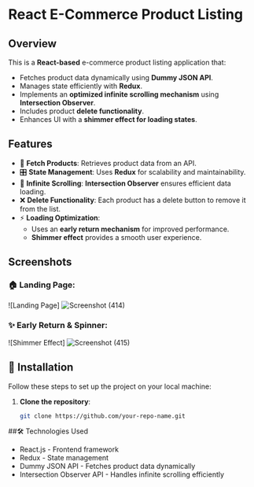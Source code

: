 # React E-Commerce Product Listing

## Overview
This is a **React-based** e-commerce product listing application that:
- Fetches product data dynamically using **Dummy JSON API**.
- Manages state efficiently with **Redux**.
- Implements an **optimized infinite scrolling mechanism** using **Intersection Observer**.
- Includes product **delete functionality**.
- Enhances UI with a **shimmer effect for loading states**.

## Features
- 🔄 **Fetch Products**: Retrieves product data from an API.
- 🎛 **State Management**: Uses **Redux** for scalability and maintainability.
- 🔁 **Infinite Scrolling**: **Intersection Observer** ensures efficient data loading.
- ❌ **Delete Functionality**: Each product has a delete button to remove it from the list.
- ⚡ **Loading Optimization**: 
  - Uses an **early return mechanism** for improved performance.
  - **Shimmer effect** provides a smooth user experience.

## Screenshots
### 🏠 Landing Page:
![Landing Page]
![Screenshot (414)](https://github.com/user-attachments/assets/2cd192df-b048-4a14-ac05-83b95c57f0ed)



### ✨ Early Return & Spinner:
![Shimmer Effect]
![Screenshot (415)](https://github.com/user-attachments/assets/b800d876-c374-40ca-92eb-bb77ba30bc3e)



## 🚀 Installation
Follow these steps to set up the project on your local machine:

1. **Clone the repository**:
   ```sh
   git clone https://github.com/your-repo-name.git

##🛠 Technologies Used
- React.js - Frontend framework
- Redux - State management
- Dummy JSON API - Fetches product data dynamically
- Intersection Observer API - Handles infinite scrolling efficiently
